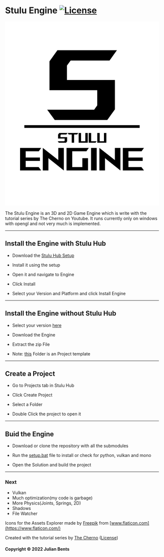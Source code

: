 # Stulu Engine [![License](https://img.shields.io/github/license/Stulu08/Sengine.svg)](https://github.com/Stulu08/SEngine/blob/master/LICENSE)
<p align="center">
  <img width="600" height="600" src="https://raw.githubusercontent.com/stulu08/SEngine/main/Resources/Logo/PNG%20-%20Logo%20-%20Black.png">
</p>

The Stulu Engine is an 3D and 2D Game Engine which is write with the tutorial series by The Cherno on Youtube. It runs currently only on windows with opengl and not very much is implemented.

***
## Install the Engine with Stulu Hub

- Download the [Stulu Hub Setup](https://engine.stulu.de/download/hub/Stulu%20Hub%20Setup.exe)

- Install it using the setup

- Open it and navigate to Engine

- Click Install

- Select your Version and Platform and click Install Engine

***
## Install the Engine without Stulu Hub

- Select your version [here](https://engine.stulu.de/download/)

- Download the Engine

- Extract the zip File

- Note: [this](https://engine.stulu.de/download/default/) Folder is an Project template

***
## Create a Project

- Go to Projects tab in Stulu Hub

- Click Create Project

- Select a Folder

- Double Click the project to open it

***
## Buid the Engine

- Download or clone the repository with all the submodules

- Run the [setup.bat](https://github.com/stulu08/SEngine/blob/main/scripts/setup.bat) file to install or check for python, vulkan and mono

- Open the Solution and build the project


***
### Next
- Vulkan
- Much optimization(my code is garbage)
- More Physics(Joints, Springs, 2D)
- Shadows
- File Watcher


Icons for the Assets Explorer made by [Freepik](https://www.freepik.com) from [www.flaticon.com](https://www.flaticon.com/)

Created with the tutorial series by [The Cherno](https://www.youtube.com/playlist?list=PLlrATfBNZ98dC-V-N3m0Go4deliWHPFwT) ([License](https://github.com/TheCherno/Hazel/blob/master/LICENSE))
#### Copyright © 2022 Julian Bents
